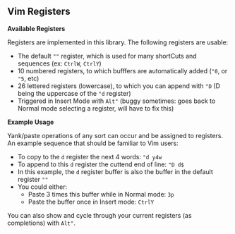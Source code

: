 
## Vim Registers

**Available Registers**

Registers are implemented in this library. The following registers are usable:

* The default `""` register, which is used for many shortCuts and sequences (ex: `CtrlW`, `CtrlY`)
* 10 numbered registers, to which bufffers are automatically added (`"0`, or `"5`, etc)
* 26 lettered registers (lowercase), to which you can append with `"D` (D being the uppercase of the `"d` register)
* Triggered in Insert Mode with `Alt"` (buggy sometimes: goes back to Normal mode selecting a register, will have to fix this)

**Example Usage**

Yank/paste operations of any sort can occur and be assigned to registers. An example sequence that should be familiar to Vim users:

* To copy to the `d` register the next 4 words: `"d y4w`
* To append to this `d` register the cuttend end of line: `"D d$`
* In this example, the `d` register buffer is also the buffer in the default register `""`
* You could either:
    - Paste 3 times this buffer while in Normal mode: `3p`
    - Paste the buffer once in Insert mode: `CtrlY`


You can also show and cycle through your current registers (as completions) with `Alt"`.
